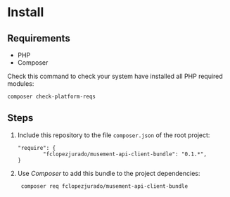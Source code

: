 # Install

## Requirements

* PHP
* Composer

Check this command to check your system have installed all PHP required
modules:

```
composer check-platform-reqs
```

## Steps

1. Include this repository to the file `composer.json` of the root project:
   ```
   "require": {
           "fclopezjurado/musement-api-client-bundle": "0.1.*",
   }
   ```
   
2. Use *Composer* to add this bundle to the project dependencies:
   ```
    composer req fclopezjurado/musement-api-client-bundle
   ```
